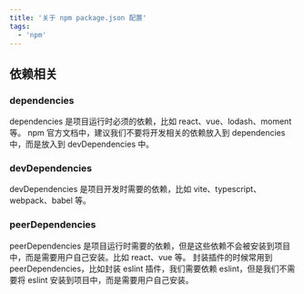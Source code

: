 ```yaml
---
title: '关于 npm package.json 配置'
tags:
  - 'npm'
---
```


## 依赖相关

### dependencies

dependencies 是项目运行时必须的依赖，比如 react、vue、lodash、moment 等。
npm 官方文档中，建议我们不要将开发相关的依赖放入到 dependencies 中，而是放入到 devDependencies 中。

### devDependencies

devDependencies 是项目开发时需要的依赖，比如 vite、typescript、webpack、babel 等。

### peerDependencies

peerDependencies 是项目运行时需要的依赖，但是这些依赖不会被安装到项目中，而是需要用户自己安装。比如 react、vue 等。
封装插件的时候常用到 peerDependencies，比如封装 eslint 插件，我们需要依赖 eslint，但是我们不需要将 eslint 安装到项目中，而是需要用户自己安装。
